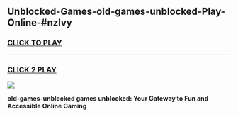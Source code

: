 
## Unblocked-Games-old-games-unblocked-Play-Online-#nzlvy
<h3>
<a href="https://premium.freeplayer.one?title=old-games-unblocked&ref=27F">CLICK TO PLAY</a></h3>
<hr>

<h3>
<a href="https://premium.freeplayer.one?title=old-games-unblocked&ref=27F">CLICK 2 PLAY</a>
  
</h3>

<a href="https://premium.freeplayer.one?title=old-games-unblocked&ref=27F"><img src="https://clearcache.store/games.png"></a>


**old-games-unblocked games unblocked: Your Gateway to Fun and Accessible Online Gaming**
